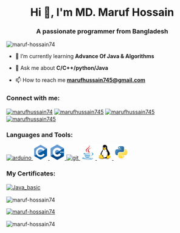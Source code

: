 <h1 align="center">Hi 👋, I'm MD. Maruf Hossain</h1>
<h3 align="center">A passionate programmer from Bangladesh</h3>

<p align="left"> <img src="https://komarev.com/ghpvc/?username=maruf-hossain74&label=Profile%20views&color=0e75b6&style=flat" alt="maruf-hossain74" /> </p>

- 🌱 I’m currently learning **Advance Of Java & Algorithms**

- 💬 Ask me about **C/C++/python/Java**

- 📫 How to reach me **marufhussain745@gmail.com**
<!--https://cdn.jsdelivr.net/npm/simple-icons@3.1.0/icons/codechef.svg-->
<h3 align="left">Connect with me:</h3>
<p align="left">
<a href="https://www.codechef.com/users/marufhussain74" target="blank"><img align="center" src="https://cdn.codechef.com/images/cc-logo.svg" alt="marufhussain74" height="50" width="60" /></a>
<a href="https://www.hackerrank.com/marufhussain745" target="blank"><img align="center" src="https://raw.githubusercontent.com/rahuldkjain/github-profile-readme-generator/master/src/images/icons/Social/hackerrank.svg" alt="marufhussain745" height="30" width="40" /></a>
<a href="https://codeforces.com/profile/marufhussain745" target="blank"><img align="center" src="https://raw.githubusercontent.com/rahuldkjain/github-profile-readme-generator/master/src/images/icons/Social/codeforces.svg" alt="marufhussain745" height="30" width="40" /></a>
<a href="https://www.stopstalk.com/user/profile/Maruf_Hossain" target="blank"><img align="center" src="https://www.stopstalk.com/static/images/stopstalk-logo.png" alt="marufhussain745" height="30" width="40" /></a>

</p>

<h3 align="left">Languages and Tools:</h3>
<p align="left"> <a href="https://www.arduino.cc/" target="_blank" rel="noreferrer"> <img src="https://cdn.worldvectorlogo.com/logos/arduino-1.svg" alt="arduino" width="40" height="40"/> </a> <a href="https://www.cprogramming.com/" target="_blank" rel="noreferrer"> <img src="https://raw.githubusercontent.com/devicons/devicon/master/icons/c/c-original.svg" alt="c" width="40" height="40"/> </a> <a href="https://www.w3schools.com/cpp/" target="_blank" rel="noreferrer"> <img src="https://raw.githubusercontent.com/devicons/devicon/master/icons/cplusplus/cplusplus-original.svg" alt="cplusplus" width="40" height="40"/> </a> <a href="https://git-scm.com/" target="_blank" rel="noreferrer"> <img src="https://www.vectorlogo.zone/logos/git-scm/git-scm-icon.svg" alt="git" width="40" height="40"/> </a> <a href="https://www.java.com" target="_blank" rel="noreferrer"> <img src="https://raw.githubusercontent.com/devicons/devicon/master/icons/java/java-original.svg" alt="java" width="40" height="40"/> </a> <a href="https://www.linux.org/" target="_blank" rel="noreferrer"> <img src="https://raw.githubusercontent.com/devicons/devicon/master/icons/linux/linux-original.svg" alt="linux" width="40" height="40"/> </a> <a href="https://www.python.org" target="_blank" rel="noreferrer"> <img src="https://raw.githubusercontent.com/devicons/devicon/master/icons/python/python-original.svg" alt="python" width="40" height="40"/> </a> </p>

<h3 align="left">My Certificates:</h3>
<p align="left">
<a href="https://www.hackerrank.com/certificates/d4870fb8a508" target="blank"><img align="center" src="https://github.com/maruf-hossain74/image-share/blob/main/Java_basic_certificate.png" alt="Java_basic" height="200" width="300" /></a>
</p>

<p><img align="center" src="https://github-readme-stats.vercel.app/api/top-langs?username=maruf-hossain74&show_icons=true&locale=en&layout=compact" alt="maruf-hossain74" /></p>

<p align="left"> <a href="https://github.com/ryo-ma/github-profile-trophy"><img src="https://github-profile-trophy.vercel.app/?username=maruf-hossain74" alt="maruf-hossain74" /></a> </p>

<p><img align="center" src="https://github-readme-streak-stats.herokuapp.com/?user=maruf-hossain74&" alt="maruf-hossain74" /></p>
